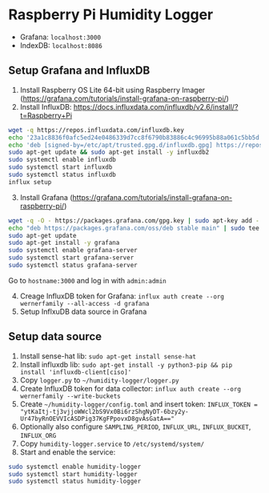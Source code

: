 # Raspberry Pi Humidity Logger

- Grafana: `localhost:3000`
- IndexDB: `localhost:8086`

## Setup Grafana and InfluxDB

1. Install Raspberry OS Lite 64-bit using Raspberry Imager (https://grafana.com/tutorials/install-grafana-on-raspberry-pi/)
2. Install InfluxDB: https://docs.influxdata.com/influxdb/v2.6/install/?t=Raspberry+Pi

```bash
wget -q https://repos.influxdata.com/influxdb.key
echo '23a1c8836f0afc5ed24e0486339d7cc8f6790b83886c4c96995b88a061c5bb5d influxdb.key' | sha256sum -c && cat influxdb.key | gpg --dearmor | sudo tee /etc/apt/trusted.gpg.d/influxdb.gpg > /dev/null
echo 'deb [signed-by=/etc/apt/trusted.gpg.d/influxdb.gpg] https://repos.influxdata.com/debian stable main' | sudo tee /etc/apt/sources.list.d/influxdata.list
sudo apt-get update && sudo apt-get install -y influxdb2
sudo systemctl enable influxdb
sudo systemctl start influxdb
sudo systemctl status influxdb
influx setup
```

3. Install Grafana (https://grafana.com/tutorials/install-grafana-on-raspberry-pi/)

```bash
wget -q -O - https://packages.grafana.com/gpg.key | sudo apt-key add -
echo "deb https://packages.grafana.com/oss/deb stable main" | sudo tee -a /etc/apt/sources.list.d/grafana.list
sudo apt-get update
sudo apt-get install -y grafana
sudo systemctl enable grafana-server
sudo systemctl start grafana-server
sudo systemctl status grafana-server
```

Go to `hostname:3000` and log in with `admin:admin`

4. Creage InfluxDB token for Grafana: `influx auth create --org wernerfamily --all-access -d grafana`
5. Setup InflxuDB data source in Grafana

## Setup data source

1. Install sense-hat lib: `sudo apt-get install sense-hat`
2. Install influxdb lib: `sudo apt-get install -y python3-pip && pip install 'influxdb-client[ciso]'`
3. Copy `logger.py` to `~/humidity-logger/logger.py`
4. Create InfluxDB token for data collector: `influx auth create --org wernerfamily --write-buckets`
5. Create `~/humidity-logger/config.toml` and insert token: `INFLUX_TOKEN = "ytKaItj-tj3vjjoWWcl2bS9Vx0Bi6rzShgNyDT-6bzy2y-Ur47byRnOEVVIcASDPig37KgFPpovxD8gvAsGatA=="`
6. Optionally also configure `SAMPLING_PERIOD`, `INFLUX_URL`, `INFLUX_BUCKET`, `INFLUX_ORG`
7. Copy `humidity-logger.service` to `/etc/systemd/system/`
8.  Start and enable the service:
```bash
sudo systemctl enable humidity-logger
sudo systemctl start humidity-logger
sudo systemctl status humidity-logger
```
